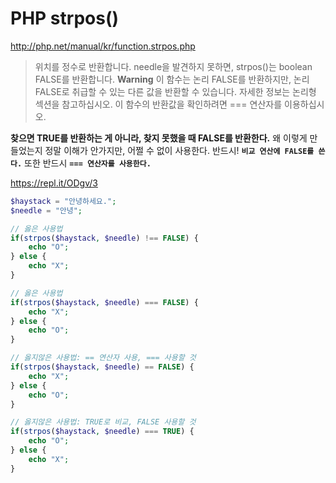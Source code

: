 # PHP strpos()
http://php.net/manual/kr/function.strpos.php

> 위치를 정수로 반환합니다. needle을 발견하지 못하면, strpos()는 boolean FALSE를 반환합니다.
> **Warning**
이 함수는 논리 FALSE를 반환하지만, 논리 FALSE로 취급할 수 있는 다른 값을 반환할 수 있습니다. 자세한 정보는 논리형 섹션을 참고하십시오. 이 함수의 반환값을 확인하려면 === 연산자를 이용하십시오.

**찾으면 TRUE를 반환하는 게 아니라, 찾지 못했을 때 FALSE를 반환한다.**
왜 이렇게 만들었는지 정말 이해가 안가지만, 어쩔 수 없이 사용한다.
반드시! **`비교 연산에 FALSE를 쓴다.`** 또한 반드시 **`=== 연산자를 사용한다.`**


https://repl.it/ODgv/3

```php
$haystack = "안녕하세요.";   
$needle = "안녕";   

// 옳은 사용법
if(strpos($haystack, $needle) !== FALSE) {   
    echo "O";   
} else {   
    echo "X";   
}

// 옳은 사용법
if(strpos($haystack, $needle) === FALSE) {   
    echo "X";   
} else {   
    echo "O";
}

// 옳지않은 사용법: == 연산자 사용, === 사용할 것
if(strpos($haystack, $needle) == FALSE) {   
    echo "X";   
} else {   
    echo "O";
}

// 옳지않은 사용법: TRUE로 비교, FALSE 사용할 것
if(strpos($haystack, $needle) === TRUE) {   
    echo "O";   
} else {   
    echo "X";   
}
```

